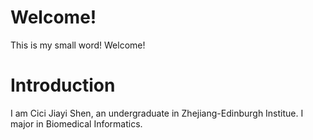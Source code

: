 # Welcome!

This is my small word! Welcome!

# Introduction

I am Cici Jiayi Shen, an undergraduate in Zhejiang-Edinburgh Institue. I major in Biomedical Informatics.
